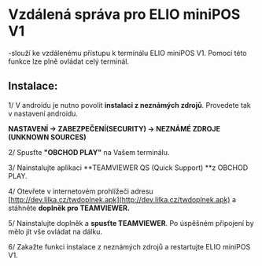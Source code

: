 # Vzdálená správa pro ELIO miniPOS V1

-slouží ke vzdálenému přístupu k termínálu ELIO miniPOS V1. Pomocí této funkce lze plně ovládat celý terminál.

## Instalace:

1/ V androidu je nutno povolit **instalaci z neznámých zdrojů**. Provedete tak v nastavení androidu.

**NASTAVENÍ -&gt; ZABEZPEČENÍ\(SECURITY\) -&gt; NEZNÁMÉ ZDROJE \(UNKNOWN SOURCES\)**

2/ Spusťte **"OBCHOD PLAY"** na Vašem terminálu.

3/ Nainstalujte aplikaci **TEAMVIEWER QS \(Quick Support\) **z OBCHOD PLAY.

4/ Otevřete v internetovém prohlížeči adresu [http://dev.lilka.cz/twdoplnek.apk](http://dev.lilka.cz/twdoplnek.apk) a stáhněte **doplněk pro TEAMVIEWER.**

5/ Nainstalujte doplněk a **spusťte TEAMVIEWER**. Po úspěšném připojení by mělo jít vše ovládat na dálku.

6/ Zakažte funkci instalace z neznámých zdrojů a restartujte ELIO miniPOS V1.

